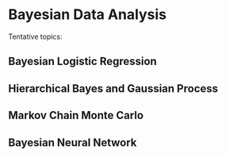 # Bayesian Data Analysis


Tentative topics:

## Bayesian Logistic Regression

## Hierarchical Bayes and Gaussian Process

## Markov Chain Monte Carlo

## Bayesian Neural Network
